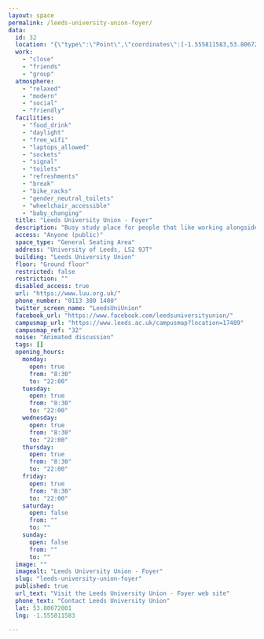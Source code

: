 ```yaml
---
layout: space
permalink: /leeds-university-union-foyer/
data:
  id: 32
  location: "{\"type\":\"Point\",\"coordinates\":[-1.555811583,53.80672801]}"
  work:
    - "close"
    - "friends"
    - "group"
  atmosphere:
    - "relaxed"
    - "modern"
    - "social"
    - "friendly"
  facilities:
    - "food_drink"
    - "daylight"
    - "free_wifi"
    - "laptops_allowed"
    - "sockets"
    - "signal"
    - "toilets"
    - "refreshments"
    - "break"
    - "bike_racks"
    - "gender_neutral_toilets"
    - "wheelchair_accessible"
    - "baby_changing"
  title: "Leeds University Union - Foyer"
  description: "Busy study place for people that like working alongside others. Couches with big tables can be used for comfortable group working in a nice environment. Extra couches on the side for anybody wanting to read or take a break."
  access: "Anyone (public)"
  space_type: "General Seating Area"
  address: "University of Leeds, LS2 9JT"
  building: "Leeds University Union"
  floor: "Ground floor"
  restricted: false
  restriction: ""
  disabled_access: true
  url: "https://www.luu.org.uk/"
  phone_number: "0113 380 1400"
  twitter_screen_name: "LeedsUniUnion"
  facebook_url: "https://www.facebook.com/leedsuniversityunion/"
  campusmap_url: "https://www.leeds.ac.uk/campusmap?location=17489"
  campusmap_ref: "32"
  noise: "Animated discussion"
  tags: []
  opening_hours:
    monday:
      open: true
      from: "8:30"
      to: "22:00"
    tuesday:
      open: true
      from: "8:30"
      to: "22:00"
    wednesday:
      open: true
      from: "8:30"
      to: "22:00"
    thursday:
      open: true
      from: "8:30"
      to: "22:00"
    friday:
      open: true
      from: "8:30"
      to: "22:00"
    saturday:
      open: false
      from: ""
      to: ""
    sunday:
      open: false
      from: ""
      to: ""
  image: ""
  imagealt: "Leeds University Union - Foyer"
  slug: "leeds-university-union-foyer"
  published: true
  url_text: "Visit the Leeds University Union - Foyer web site"
  phone_text: "Contact Leeds University Union"
  lat: 53.80672801
  lng: -1.555811583

---
```

